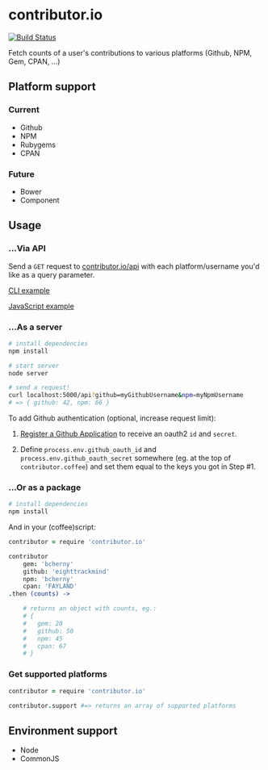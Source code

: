 contributor.io
==============

[![Build Status](https://travis-ci.org/eighttrackmind/contributor.io.png)](https://travis-ci.org/eighttrackmind/contributor.io.png)

Fetch counts of a user's contributions to various platforms (Github, NPM, Gem, CPAN, ...)

## Platform support

### Current

- Github
- NPM
- Rubygems
- CPAN

### Future

- Bower
- Component

## Usage

### ...Via API

Send a `GET` request to [contributor.io/api](http://contributor.io/api) with each platform/username you'd like as a query parameter.

[CLI example](https://gist.github.com/eighttrackmind/7571801)

[JavaScript example](https://gist.github.com/eighttrackmind/7571653)

### ...As a server

```bash
# install dependencies
npm install

# start server
node server

# send a request!
curl localhost:5000/api?github=myGithubUsername&npm=myNpmUsername
# => { github: 42, npm: 66 }
```

To add Github authentication (optional, increase request limit):

1. [Register a Github Application](http://developer.github.com/guides/basics-of-authentication/) to receive an oauth2 `id` and `secret`.

2. Define `process.env.github_oauth_id` and `process.env.github_oauth_secret` somewhere (eg. at the top of `contributor.coffee`) and set them equal to the keys you got in Step #1.

### ...Or as a package

```bash
# install dependencies
npm install
```
And in your (coffee)script:

```coffee
contributor = require 'contributor.io'

contributor
	gem: 'bcherny'
	github: 'eighttrackmind'
	npm: 'bcherny'
	cpan: 'FAYLAND'
.then (counts) ->

	# returns an object with counts, eg.:
	# {
	#	gem: 20
	#	github: 50
	#	npm: 45
	#	cpan: 67
	# }
```

### Get supported platforms

```coffee
contributor = require 'contributor.io'

contributor.support #=> returns an array of supported platforms
```

## Environment support

- Node
- CommonJS